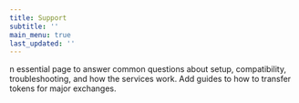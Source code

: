 ```yaml
---
title: Support
subtitle: ''
main_menu: true
last_updated: ''
---
```

n essential page to answer common questions about setup, compatibility, troubleshooting, and how the services work.
Add guides to how to transfer tokens for major exchanges.
